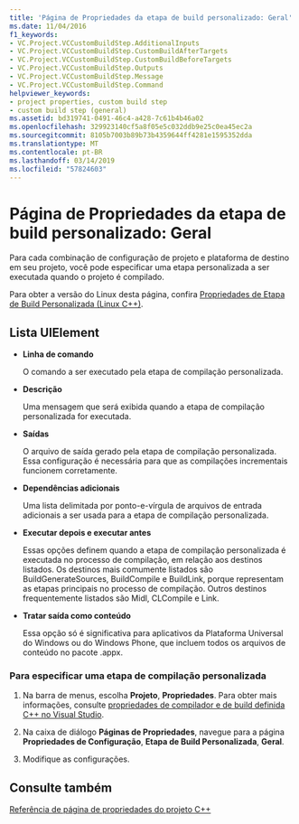 ```yaml
---
title: 'Página de Propriedades da etapa de build personalizado: Geral'
ms.date: 11/04/2016
f1_keywords:
- VC.Project.VCCustomBuildStep.AdditionalInputs
- VC.Project.VCCustomBuildStep.CustomBuildAfterTargets
- VC.Project.VCCustomBuildStep.CustomBuildBeforeTargets
- VC.Project.VCCustomBuildStep.Outputs
- VC.Project.VCCustomBuildStep.Message
- VC.Project.VCCustomBuildStep.Command
helpviewer_keywords:
- project properties, custom build step
- custom build step (general)
ms.assetid: bd319741-0491-46c4-a428-7c61b4b46a02
ms.openlocfilehash: 329923140cf5a8f05e5c032ddb9e25c0ea45ec2a
ms.sourcegitcommit: 8105b7003b89b73b4359644ff4281e1595352dda
ms.translationtype: MT
ms.contentlocale: pt-BR
ms.lasthandoff: 03/14/2019
ms.locfileid: "57824603"
---
```

# <a name="custom-build-step-property-page-general"></a>Página de Propriedades da etapa de build personalizado: Geral

Para cada combinação de configuração de projeto e plataforma de destino em seu projeto, você pode especificar uma etapa personalizada a ser executada quando o projeto é compilado.

Para obter a versão do Linux desta página, confira [Propriedades de Etapa de Build Personalizada (Linux C++)](../../linux/prop-pages/custom-build-step-linux.md).

## <a name="uielement-list"></a>Lista UIElement

- **Linha de comando**

   O comando a ser executado pela etapa de compilação personalizada.

- **Descrição**

   Uma mensagem que será exibida quando a etapa de compilação personalizada for executada.

- **Saídas**

   O arquivo de saída gerado pela etapa de compilação personalizada. Essa configuração é necessária para que as compilações incrementais funcionem corretamente.

- **Dependências adicionais**

   Uma lista delimitada por ponto-e-vírgula de arquivos de entrada adicionais a ser usada para a etapa de compilação personalizada.

- **Executar depois e executar antes**

   Essas opções definem quando a etapa de compilação personalizada é executada no processo de compilação, em relação aos destinos listados. Os destinos mais comumente listados são BuildGenerateSources, BuildCompile e BuildLink, porque representam as etapas principais no processo de compilação. Outros destinos frequentemente listados são Midl, CLCompile e Link.

- **Tratar saída como conteúdo**

   Essa opção só é significativa para aplicativos da Plataforma Universal do Windows ou do Windows Phone, que incluem todos os arquivos de conteúdo no pacote .appx.

### <a name="to-specify-a-custom-build-step"></a>Para especificar uma etapa de compilação personalizada

1. Na barra de menus, escolha **Projeto**, **Propriedades**. Para obter mais informações, consulte [propriedades de compilador e de build definida C++ no Visual Studio](../working-with-project-properties.md).

1. Na caixa de diálogo **Páginas de Propriedades**, navegue para a página **Propriedades de Configuração**, **Etapa de Build Personalizada**, **Geral**.

1. Modifique as configurações.

## <a name="see-also"></a>Consulte também

[Referência de página de propriedades do projeto C++](property-pages-visual-cpp.md)
